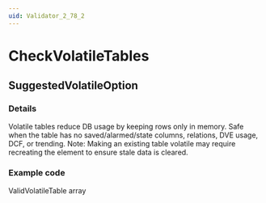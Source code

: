```yaml
---
uid: Validator_2_78_2
---
```


# CheckVolatileTables

## SuggestedVolatileOption

<!-- Description, Properties, ... sections are auto-generated. -->
<!-- REPLACE ME AUTO-GENERATION -->

### Details

Volatile tables reduce DB usage by keeping rows only in memory.
Safe when the table has no saved/alarmed/state columns, relations, DVE usage, DCF, or trending.
Note: Making an existing table volatile may require recreating the element to ensure stale data is cleared.

### Example code

<Param id="1000">
 <Name>ValidVolatileTable</Name>
 <Type>array</Type>
 <ArrayOptions index="0" options=";volatile;">
  <ColumnOption idx="0" pid="1001" type="retrieved" options=""/>
  <ColumnOption idx="1" pid="1002" type="retrieved" options=""/>
 </ArrayOptions>
</Param>
